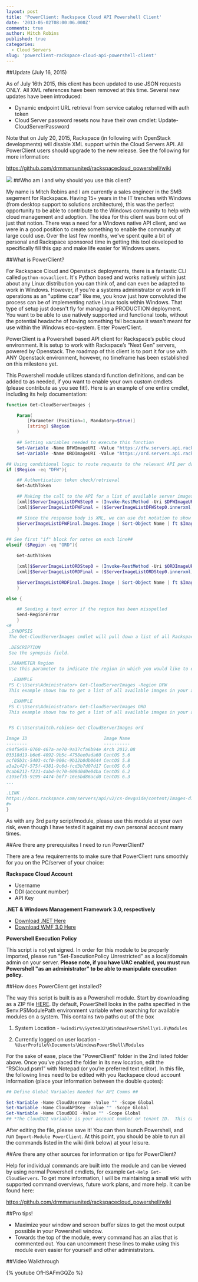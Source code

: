 ```yaml
---
layout: post
title: 'PowerClient: Rackspace Cloud API Powershell Client'
date: '2013-05-02T08:00:06.000Z'
comments: true
author: Mitch Robins
published: true
categories:
  - Cloud Servers
slug: 'powerclient-rackspace-cloud-api-powershell-client' 
---
```


##Update (July 16, 2015)

As of July 16th 2015, this client has been updated to use JSON requests
ONLY. All XML references have been removed at this time. Several new
updates have been introduced:

* Dynamic endpoint URL retrieval from service catalog returned with
  auth token
* Cloud Server password resets now have their own
  cmdlet: Update-CloudServerPassword

Note that on July 20, 2015, Rackspace (in following with OpenStack
developments) will disable XML support within the Cloud Servers API.
All PowerClient users should upgrade to the new release.  See the
following for more information:

<https://github.com/drmmarsunited/rackspacecloud_powershell/wiki>

<!-- more -->

![](powershell.png)
##Who am I and why should you use this client?

My name is Mitch Robins and I am currently a sales engineer in the SMB segement for Rackspace. Having 15+ years in the IT trenches with Windows (from desktop support to solutions architecture), this was the perfect opportunity to be able to contribute to the Windows community to help with cloud management and adoption. The idea for this client was born out of just that notion. There was a need for a Windows native API client, and we were in a good position to create something to enable the community at large could use. Over the last few months, we've spent quite a bit of personal and Rackspace sponsored time in getting this tool developed to specifically fill this gap and make life easier for Windows users.

##What is PowerClient?

For Rackspace Cloud and Openstack deployments, there is a fantastic CLI called `python-novaclient`. It's Python based and works natively within just about any Linux distribution you can think of, and can even be adapted to work in Windows. However, if you're a systems administrator or work in IT operations as an "uptime czar" like me, you know just how convoluted the process can be of implementing native Linux tools within Windows. That type of setup just doesn't fly for managing a PRODUCTION deployment. You want to be able to use natively supported and functional tools, without the potential headache of having something fail because it wasn't meant for use within the Windows eco-system. Enter PowerClient.

PowerClient is a Powershell based API client for Rackspace’s public cloud environment. It is setup to work with Rackspace’s “Next Gen” servers, powered by Openstack. The roadmap of this client is to port it for use with ANY Openstack environment, however, no timeframe has been established on this milestone yet.

This Powershell module utilizes standard function definitions, and can be added to as needed, if you want to enable your own custom cmdlets (please contribute as you see fit!). Here is an example of one entire cmdlet, including its help documentation:

```powershell
function Get-CloudServerImages {

    Param(
        [Parameter (Position=1, Mandatory=$true)]
        [string] $Region
    )

    ## Setting variables needed to execute this function
    Set-Variable -Name DFWImageURI -Value "https://dfw.servers.api.rackspacecloud.com/v2/$CloudDDI/images/detail.xml"
    Set-Variable -Name ORDImageURI -Value "https://ord.servers.api.rackspacecloud.com/v2/$CloudDDI/images/detail.xml"

## Using conditional logic to route requests to the relevant API per data center
if ($Region -eq "DFW"){

    ## Authentication token check/retrieval
    Get-AuthToken

    ## Making the call to the API for a list of available server images and storing data into a variable
    [xml]$ServerImageListDFWStep0 = (Invoke-RestMethod -Uri $DFWImageURI  -Headers $HeaderDictionary)
    [xml]$ServerImageListDFWFinal = ($ServerImageListDFWStep0.innerxml)

    ## Since the response body is XML, we can use dot notation to show the information needed without further parsing.
    $ServerImageListDFWFinal.Images.Image | Sort-Object Name | ft $ImageListTable -AutoSize
    }

## See first "if" block for notes on each line##
elseif ($Region -eq "ORD"){

    Get-AuthToken

    [xml]$ServerImageListORDStep0 = (Invoke-RestMethod -Uri $ORDImageURI  -Headers $HeaderDictionary)
    [xml]$ServerImageListORDFinal = ($ServerImageListORDStep0.innerxml)

    $ServerImageListORDFinal.Images.Image | Sort-Object Name | ft $ImageListTable -AutoSize
    }

else {

    ## Sending a text error if the region has been misspelled
    Send-RegionError
    }
<#
 .SYNOPSIS
 The Get-CloudServerImages cmdlet will pull down a list of all Rackspace Cloud Server image snapshots on your account, including Rackspace's base OS images.

 .DESCRIPTION
 See the synopsis field.

 .PARAMETER Region
 Use this parameter to indicate the region in which you would like to execute this request.  Valid choices are "DFW" or "ORD" (without the quotes).

  .EXAMPLE
 PS C:\Users\Administrator> Get-CloudServerImages -Region DFW
 This example shows how to get a list of all available images in your account within the DFW region.

  .EXAMPLE
 PS C:\Users\Administrator> Get-CloudServerImages ORD
 This example shows how to get a list of all available images in your account within the ORD region, but without specifying the parameter name itself.  Both examples work interchangably. Example output:


 PS C:\Users\mitch.robins> Get-CloudServerImages ord

Image ID                             Image Name                                                                       Image Status Image Last Updated  
--------                             ----------                                                                       ------------ ------------------  
c94f5e59-0760-467a-ae70-9a37cfa6b94e Arch 2012.08                                                                     ACTIVE       2013-02-07T20:50:25Z
03318d19-b6e6-4092-9b5c-4758ee0ada60 CentOS 5.6                                                                       ACTIVE       2013-02-07T20:51:03Z
acf05b3c-5403-4cf0-900c-9b12b0db0644 CentOS 5.8                                                                       ACTIVE       2013-02-27T16:56:09Z
a3a2c42f-575f-4381-9c6d-fcd3b7d07d17 CentOS 6.0                                                                       ACTIVE       2013-02-27T16:57:56Z
0cab6212-f231-4abd-9c70-608d0d0e04ba CentOS 6.2                                                                       ACTIVE       2013-02-27T16:58:45Z
c195ef3b-9195-4474-b6f7-16e5bd86acd0 CentOS 6.3                                                                       ACTIVE       2013-02-27T16:59:31Z
...

.LINK
https://docs.rackspace.com/servers/api/v2/cs-devguide/content/Images-d1e4427.html
#>
}
```

As with any 3rd party script/module, please use this module at your own risk, even though I have tested it against my own personal account many times.

##Are there any prerequisites I need to run PowerClient?

There are a few requirements to make sure that PowerClient runs smoothly for you on the PC/server of your choice:

**Rackspace Cloud Account**

* Username
* DDI (account number)
* API Key

**.NET & Windows Management Framework 3.0, respectively**

* [Download .NET Here](http://www.microsoft.com/en-us/download/details.aspx?id=17851)
* [Download WMF 3.0 Here](http://www.microsoft.com/en-us/download/details.aspx?id=34595)
	
**Powershell Execution Policy**

This script is not yet signed. In order for this module to be properly imported, please run "Set-ExecutionPolicy Unrestricted" as a local/domain admin on your server. **Please note, if you have UAC enabled, you must run Powershell "as an administrator" to be able to manipulate execution policy.**

##How does PowerClient get installed?

The way this script is built is as a Powershell module. Start by downloading as a ZIP file [HERE](https://github.com/drmmarsunited/rackspacecloud_powershell/archive/master.zip). By default, PowerShell looks in the paths specified in the $env:PSModulePath environment variable when searching for available modules on a system. This contains two paths out of the box

1. System Location - `%windir%\System32\WindowsPowerShell\v1.0\Modules`

2. Currently logged on user location - `%UserProfile%\Documents\WindowsPowerShell\Modules`

For the sake of ease, place the "PowerClient" folder in the 2nd listed folder above. Once you’ve placed the folder in its new location, edit the “RSCloud.psm1” with Notepad (or you’re preferred text editor). In this file, the following lines need to be edited with you Rackspace cloud account information (place your information between the double quotes):

```powershell
## Define Global Variables Needed for API Comms ##

Set-Variable -Name CloudUsername -Value "" -Scope Global
Set-Variable -Name CloudAPIKey -Value "" -Scope Global
Set-Variable -Name CloudDDI -Value "" -Scope Global
## *The CloudDDI variable is your account number or tenant ID.  This can be found at the top right of your screen when logged into the Rackspace Cloud Control Panel*
```

After editing the file, please save it! You can then launch Powershell, and run `Import-Module PowerClient`. At this point, you should be able to run all the commands listed in the wiki (link below) at your leisure. 

##Are there any other sources for information or tips for PowerClient?

Help for individual commands are built into the module and can be viewed by using normal Powershell cmdlets, for example `Get-Help Get-CloudServers`. To get more information, I will be maintaining a small wiki with supported command overviews, future work plans, and more help. It can be found here:

<https://github.com/drmmarsunited/rackspacecloud_powershell/wiki>

##Pro tips!

* Maximize your window and screen buffer sizes to get the most output possible in your Powershell window.
* Towards the top of the module, every command has an alias that is commented out. You can uncomment these lines to make using this module even easier for yourself and other administrators.

##Video Walkthrough

{% youtube OfHSAFmGQZo %}
